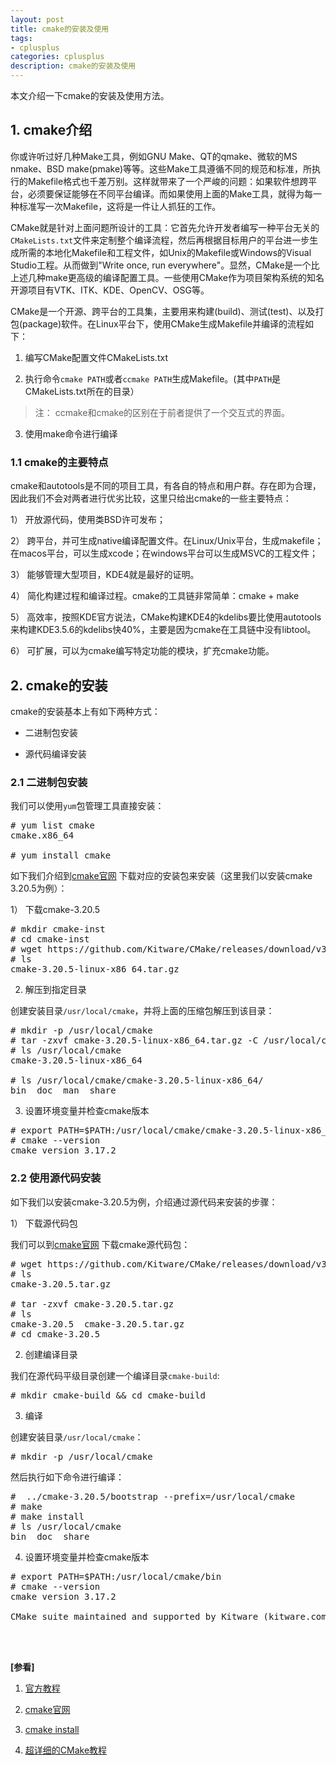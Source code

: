 ```yaml
---
layout: post
title: cmake的安装及使用
tags:
- cplusplus
categories: cplusplus
description: cmake的安装及使用
---
```



本文介绍一下cmake的安装及使用方法。

<!-- more -->

## 1. cmake介绍

你或许听过好几种Make工具，例如GNU Make、QT的qmake、微软的MS nmake、BSD make(pmake)等等。这些Make工具遵循不同的规范和标准，所执行的Makefile格式也千差万别。这样就带来了一个严峻的问题：如果软件想跨平台，必须要保证能够在不同平台编译。而如果使用上面的Make工具，就得为每一种标准写一次Makefile，这将是一件让人抓狂的工作。

CMake就是针对上面问题所设计的工具：它首先允许开发者编写一种平台无关的```CMakeLists.txt```文件来定制整个编译流程，然后再根据目标用户的平台进一步生成所需的本地化Makefile和工程文件，如Unix的Makefile或Windows的Visual Studio工程。从而做到"Write once, run everywhere"。显然，CMake是一个比上述几种make更高级的编译配置工具。一些使用CMake作为项目架构系统的知名开源项目有VTK、ITK、KDE、OpenCV、OSG等。

CMake是一个开源、跨平台的工具集，主要用来构建(build)、测试(test)、以及打包(package)软件。在Linux平台下，使用CMake生成Makefile并编译的流程如下：

   1) 编写CMake配置文件CMakeLists.txt 
   
   2) 执行命令```cmake PATH```或者```ccmake PATH```生成Makefile。(其中```PATH```是CMakeLists.txt所在的目录）
   
   >注： ccmake和cmake的区别在于前者提供了一个交互式的界面。
   
   3) 使用make命令进行编译
   
### 1.1 cmake的主要特点
cmake和autotools是不同的项目工具，有各自的特点和用户群。存在即为合理，因此我们不会对两者进行优劣比较，这里只给出cmake的一些主要特点：

1） 开放源代码，使用类BSD许可发布；

2） 跨平台，并可生成native编译配置文件。在Linux/Unix平台，生成makefile；在macos平台，可以生成xcode；在windows平台可以生成MSVC的工程文件；

3） 能够管理大型项目，KDE4就是最好的证明。

4） 简化构建过程和编译过程。cmake的工具链非常简单：cmake + make 

5） 高效率，按照KDE官方说法，CMake构建KDE4的kdelibs要比使用autotools来构建KDE3.5.6的kdelibs快40%，主要是因为cmake在工具链中没有libtool。

6） 可扩展，可以为cmake编写特定功能的模块，扩充cmake功能。

## 2. cmake的安装

cmake的安装基本上有如下两种方式：

* 二进制包安装 

* 源代码编译安装 


### 2.1 二进制包安装 

我们可以使用```yum```包管理工具直接安装：
<pre>
# yum list cmake 
cmake.x86_64                                                         2.8.12.2-2.el7                                                         base

# yum install cmake 
</pre>

如下我们介绍到[cmake官网](https://cmake.org/install/) 下载对应的安装包来安装（这里我们以安装cmake 3.20.5为例）：

1） 下载cmake-3.20.5
<pre>
# mkdir cmake-inst
# cd cmake-inst 
# wget https://github.com/Kitware/CMake/releases/download/v3.20.5/cmake-3.20.5-linux-x86_64.tar.gz
# ls 
cmake-3.20.5-linux-x86_64.tar.gz
</pre>

2) 解压到指定目录

创建安装目录```/usr/local/cmake```，并将上面的压缩包解压到该目录：
<pre>
# mkdir -p /usr/local/cmake
# tar -zxvf cmake-3.20.5-linux-x86_64.tar.gz -C /usr/local/cmake
# ls /usr/local/cmake
cmake-3.20.5-linux-x86_64

# ls /usr/local/cmake/cmake-3.20.5-linux-x86_64/
bin  doc  man  share
</pre>

3) 设置环境变量并检查cmake版本
<pre>
# export PATH=$PATH:/usr/local/cmake/cmake-3.20.5-linux-x86_64/bin
# cmake --version
cmake version 3.17.2
</pre>

### 2.2 使用源代码安装

如下我们以安装cmake-3.20.5为例，介绍通过源代码来安装的步骤：

1） 下载源代码包

我们可以到[cmake官网](https://cmake.org/download/) 下载cmake源代码包：
<pre>
# wget https://github.com/Kitware/CMake/releases/download/v3.20.5/cmake-3.20.5.tar.gz
# ls
cmake-3.20.5.tar.gz

# tar -zxvf cmake-3.20.5.tar.gz 
# ls
cmake-3.20.5  cmake-3.20.5.tar.gz
# cd cmake-3.20.5
</pre>

2) 创建编译目录

我们在源代码平级目录创建一个编译目录```cmake-build```:
<pre>
# mkdir cmake-build && cd cmake-build 
</pre>

3) 编译 

创建安装目录```/usr/local/cmake```：
<pre>
# mkdir -p /usr/local/cmake
</pre>

然后执行如下命令进行编译：
<pre>
#  ../cmake-3.20.5/bootstrap --prefix=/usr/local/cmake
# make 
# make install 
# ls /usr/local/cmake
bin  doc  share
</pre>

4) 设置环境变量并检查cmake版本
<pre>
# export PATH=$PATH:/usr/local/cmake/bin
# cmake --version
cmake version 3.17.2

CMake suite maintained and supported by Kitware (kitware.com/cmake).
</pre>



<br />
<br />

**[参看]**

1. [官方教程](https://cmake.org/cmake/help/latest/guide/tutorial/index.html)

2. [cmake官网](https://cmake.org/)

3. [cmake install](https://cmake.org/install/)

4. [超详细的CMake教程](https://www.cnblogs.com/ybqjymy/p/13409050.html)

<br />
<br />
<br />


